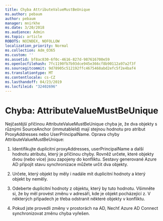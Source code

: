 ```yaml
---
title: Chyba AttributeValueMustBeUnique
ms.author: pebaum
author: pebaum
manager: mnirkhe
ms.date: 3/20/2018
ms.audience: Admin
ms.topic: article
ROBOTS: NOINDEX, NOFOLLOW
localization_priority: Normal
ms.collection: Adm_O365
ms.custom: ''
ms.assetid: bf8ac830-6f0c-4616-827d-987616700e59
ms.openlocfilehash: 7fc1190fb7b93dce945e366cf8b90112a97a2f3f
ms.sourcegitcommit: 9d78905c512192ffc4675468abd2efc5f2e4baf4
ms.translationtype: MT
ms.contentlocale: cs-CZ
ms.lasthandoff: 04/23/2019
ms.locfileid: "32402696"
---
```

# <a name="error-attributevaluemustbeunique"></a>Chyba: AttributeValueMustBeUnique

Nejčastější příčinou AttributeValueMustBeUnique chyba je, že dva objekty s různými SourceAnchor (immutableId) mají stejnou hodnotu pro atribut ProxyAddresses nebo UserPrincipalName. Oprava chyby AttributeValueMustBeUnique:
  
1. Identifikujte duplicitní proxyAddresses, userPrincipalName a další hodnotu atributu, který je příčinou chyby. Rovněž určete, které objekty dvou (nebo více) jsou zapojeny do konfliktu. Sestavy generované Azure AD připojit stavu synchronizace můžete určit dva objekty.
    
2. Určete, který objekt by měly i nadále mít duplicitní hodnoty a který objekt by neměly.
    
3. Odeberte duplicitní hodnoty z objektu, který by tuto hodnotu. Všimněte si, že by měl provést změnu v adresáři, kde je objekt pocházející z. V některých případech je třeba odstranit některé objekty v konfliktu.
    
4. Pokud jste provedli změny v prostorách na AD, Nechť Azure AD Connect synchronizovat změnu chyba vyřešen.
    

